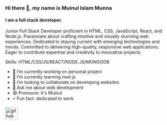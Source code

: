 ### Hi there 👋, my name is Muinul Islam Munna
#### I am a full stack developer.

Junior Full Stack Developer proficient in HTML, CSS, JavaScript, React, and Node.js. Passionate about crafting intuitive and visually stunning web experiences. Dedicated to staying current with emerging technologies and trends. Committed to delivering high-quality, responsive web applications. Eager to contribute expertise and creativity to innovative projects.

Skills: HTML/CSS/JS/REACT/NODE.JS/MONGODB

- 🔭 I’m currently working on personal project 
- 🌱 I’m currently learning next.js 
- 👯 I’m looking to collaborate on developing websites 
- 💬 Ask me about web development 
- 😄 Pronouns: it's Muinul 
- ⚡ Fun fact: dedicated to work 


[<img src='https://cdn.jsdelivr.net/npm/simple-icons@3.0.1/icons/github.svg' alt='github' height='40'>](https://github.com/https://github.com/Muinul-Islam)  

